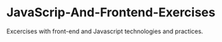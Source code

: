 # JavaScrip-And-Frontend-Exercises

Excercises with front-end and Javascript technologies and practices.
